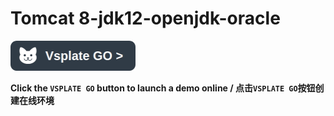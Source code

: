 # Tomcat 8-jdk12-openjdk-oracle

<a href="https://www.vsplate.com/?docker-compose=https://github.com/vsplate/dcenvs/tomcat/8-jdk12-openjdk-oracle"><img alt="VSPLATE GO" src="https://raw.githubusercontent.com/vsplate/images/master/vsgo_btn.png" width="200px"></a>

**Click the `VSPLATE GO` button to launch a demo online / 点击`VSPLATE GO`按钮创建在线环境**